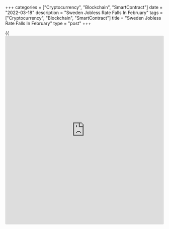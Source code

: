 +++
categories = ["Cryptocurrency", "Blockchain", "SmartContract"]
date = "2022-03-18"
description = "Sweden Jobless Rate Falls In February"
tags = ["Cryptocurrency", "Blockchain", "SmartContract"]
title = "Sweden Jobless Rate Falls In February"
type = "post"
+++

{{<iframe id="large-banner" src="https://www.bounty.group/#slide=19.0" width="100%" height="600" scrolling="no" style="border: 0px solid rgb(216, 221, 230); border-radius: 3px;">}}

Sweden's jobless rate decreased in February after rising sharply in the
previous month, figures from Statistics Sweden showed on Friday.

The jobless rate fell to 7.9 percent in February from 8.3 percent in
January. In the same month last year, unemployment rate was 7.3 percent.

The number of unemployed persons decreased to 434,700 in February from
457,800 in the previous month.

The youth unemployment rate, which is applied to the 15-24 age group,
rose to 24.2 percent in February from 22.5 percent in the prior month.

The employment rate decreased to 67.9 percent in February from 67.0
percent in January. The number of employed persons rose to 5.101 million
from 5.030 million in the previous month.

On a seasonally adjusted basis, the unemployment rate was 7.7 percent in
February.

For comments and feedback [contact](https://www.playgroundfx.com/contact/): editorial@rtt[news](https://www.letsplayfx.com/blog/forex-news-website/).com

[Economic News][1]

 **What parts of the world are seeing the best (and worst) economic
performances lately? Click[here][2] to check out our [Econ Scorecard][2]
and find out! See up-to-the-moment [ranking](https://www.playgroundfx.com/blog/crypto-exchange-ranking/)s for the best and worst
performers in [GDP][2], [unemployment rate][3], [inflation][4] and much
more.**

   1. www.rtt[news](https://www.letsplayfx.com/blog/forex-news-website/).com/Content/EconomicNews.aspx
   2. www.rtt[news](https://www.letsplayfx.com/blog/forex-news-website/).com/economic-scorecard/world-rank/GDP/highest-performance.aspx
   3. www.rtt[news](https://www.letsplayfx.com/blog/forex-news-website/).com/economic-scorecard/world-rank/unemployment-rate/lowest-performance.aspx
   4. www.rtt[news](https://www.letsplayfx.com/blog/forex-news-website/).com/economic-scorecard/world-rank/CPI/highest-performance.aspx